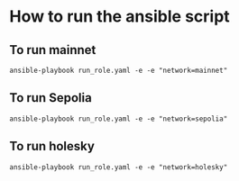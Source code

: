 # How to run the ansible script 

## To run mainnet
`ansible-playbook run_role.yaml -e -e "network=mainnet"`

## To run Sepolia 
`ansible-playbook run_role.yaml -e -e "network=sepolia"`

## To run holesky 
`ansible-playbook run_role.yaml -e -e "network=holesky"`
